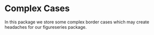 Complex Cases
============

In this package we store some complex border cases which may create headaches
for our figureseries package.